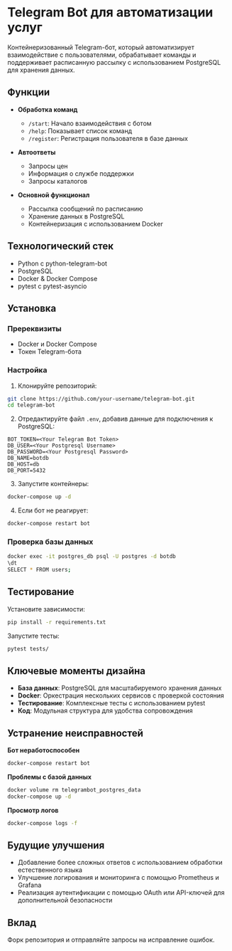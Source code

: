 # Telegram Bot для автоматизации услуг

Контейнеризованный Telegram-бот, который автоматизирует взаимодействие с пользователями, обрабатывает команды и поддерживает расписанную рассылку с использованием PostgreSQL для хранения данных.

## Функции

- **Обработка команд**
  - `/start`: Начало взаимодействия с ботом
  - `/help`: Показывает список команд
  - `/register`: Регистрация пользователя в базе данных

- **Автоответы**
  - Запросы цен
  - Информация о службе поддержки
  - Запросы каталогов

- **Основной функционал**
  - Рассылка сообщений по расписанию
  - Хранение данных в PostgreSQL
  - Контейнеризация с использованием Docker

## Технологический стек

- Python с python-telegram-bot
- PostgreSQL
- Docker & Docker Compose
- pytest с pytest-asyncio

## Установка

### Пререквизиты
- Docker и Docker Compose
- Токен Telegram-бота

### Настройка

1. Клонируйте репозиторий:
```bash
git clone https://github.com/your-username/telegram-bot.git
cd telegram-bot
```

2. Отредактируйте файл `.env`, добавив данные для подключения к PostgreSQL:
```env
BOT_TOKEN=<Your Telegram Bot Token>
DB_USER=<Your Postgresql Username>
DB_PASSWORD=<Your Postgresql Password>
DB_NAME=botdb
DB_HOST=db
DB_PORT=5432
```

3. Запустите контейнеры:
```bash
docker-compose up -d
```

4. Если бот не реагирует:
```bash
docker-compose restart bot
```

### Проверка базы данных
```bash
docker exec -it postgres_db psql -U postgres -d botdb
\dt
SELECT * FROM users;
```

## Тестирование

Установите зависимости:
```bash
pip install -r requirements.txt
```

Запустите тесты:
```bash
pytest tests/
```

## Ключевые моменты дизайна

- **База данных**: PostgreSQL для масштабируемого хранения данных
- **Docker**: Оркестрация нескольких сервисов с проверкой состояния
- **Тестирование**: Комплексные тесты с использованием pytest
- **Код**: Модульная структура для удобства сопровождения

## Устранение неисправностей

**Бот неработоспособен**
```bash
docker-compose restart bot
```

**Проблемы с базой данных**
```bash
docker volume rm telegrambot_postgres_data
docker-compose up -d
```

**Просмотр логов**
```bash
docker-compose logs -f
```

## Будущие улучшения

- Добавление более сложных ответов с использованием обработки естественного языка
- Улучшение логирования и мониторинга с помощью Prometheus и Grafana
- Реализация аутентификации с помощью OAuth или API-ключей для дополнительной безопасности

## Вклад

Форк репозитория и отправляйте запросы на исправление ошибок.
